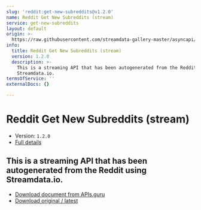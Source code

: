 ```yaml
---
slug: 'reddit:get-new-subreddits@v1.2.0'
name: Reddit Get New Subreddits (stream)
service: get-new-subreddits
layout: default
origin: >-
  https://raw.githubusercontent.com/streamdata-gallery-master/asyncapi/master/_listings/reddit/reddit-get-new-subreddits-stream-async.md
info:
  title: Reddit Get New Subreddits (stream)
  version: 1.2.0
  description: >-
    This is a streaming API that has been autogenerated from the Reddit using
    Streamdata.io.
termsOfService: ''
externalDocs: {}

---
```

# Reddit Get New Subreddits (stream)

* Version: `1.2.0`
* [Full details](../html/reddit:get-new-subreddits@v1.2.0.html)




## This is a streaming API that has been autogenerated from the Reddit using Streamdata.io.



* [Download document from APIs.guru](https://raw.githubusercontent.com/APIs-guru/asyncapi-directory/master/docs/APIs/reddit%3Aget-new-subreddits%40v1.2.0.yaml)
* [Download original / latest](https://raw.githubusercontent.com/streamdata-gallery-master/asyncapi/master/_listings/reddit/reddit-get-new-subreddits-stream-async.md)

<script type="application/ld+json">
{
  "@context": "http://schema.org/",
  "@type": "WebAPI",
  "description": "This is a streaming API that has been autogenerated from the Reddit using Streamdata.io.",
  "documentation": "",

  "name": "Reddit Get New Subreddits (stream)"
}
</script>
